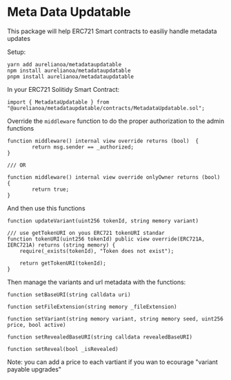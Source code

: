 # Meta Data Updatable

This package will help ERC721 Smart contracts to easiliy handle metadata updates

Setup:


```shell
yarn add aurelianoa/metadataupdatable
npm install aurelianoa/metadataupdatable
pnpm install aurelianoa/metadataupdatable
```

In your ERC721 Solitidy Smart Contract:

```shell
import { MetadataUpdatable } from "@aurelianoa/metadataupdatable/contracts/MetadataUpdatable.sol";
```
Override the ```middleware``` function to do the proper authorization to the admin functions

```shell
function middleware() internal view override returns (bool)  {
        return msg.sender == _authorized;
}

/// OR

function middleware() internal view override onlyOwner returns (bool)  {
        return true;
}
```

And then use this functions 


```shell
function updateVariant(uint256 tokenId, string memory variant)

/// use getTokenURI on yous ERC721 tokenURI standar
function tokenURI(uint256 tokenId) public view override(ERC721A, IERC721A) returns (string memory) {
    require(_exists(tokenId), "Token does not exist");

    return getTokenURI(tokenId);
}
```
Then manage the variants and url metadata with the functions:

```shell
function setBaseURI(string calldata uri)
```
```shell
function setFileExtension(string memory _fileExtension)
```

```shell
function setVariant(string memory variant, string memory seed, uint256 price, bool active)
```

```shell
function setRevealedBaseURI(string calldata revealedBaseURI)
```

```shell
function setReveal(bool _isRevealed)
```

Note: you can add a price to each vartiant if you wan to ecourage "variant payable upgrades"

